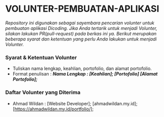 # VOLUNTER-PEMBUATAN-APLIKASI

*Repository ini digunakan sebagai sayembara pencarian volunter untuk pembuatan aplikasi Dicoding. Jika Anda tertarik untuk menjadi Volunter, silakan lakukan PR(pull-request) pada berkas ini ya. Berikut merupakan beberapa syarat dan ketentuan yang perlu Anda lakukan untuk menjadi Volunter.*

### Syarat & Ketentuan Volunter

* Tuliskan nama lengkap, keahlian, portofolio, dan alamat portofolio.
* Format penulisan : ***Nama Lengkap : [Keahlian]; [Portofolio] [Alamat Portofolio];***

### Daftar Volunter yang Diterima

* Ahmad Wildan : [Website Developer]; [ahmadwildan.my.id]; [https://ahmadwildan.my.id/portfolio/];
